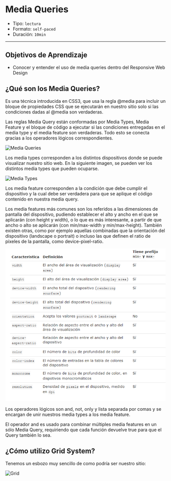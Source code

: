 # Media Queries

- Tipo: `lectura`
- Formato: `self-paced`
- Duración: `10min`

***

## Objetivos de Aprendizaje

- Conocer y entender el uso de media queries dentro del Responsive Web Design


## ¿Qué son los Media Queries?

Es una técnica introducida en CSS3, que usa la regla @media para incluir un bloque de propiedades CSS que se ejecutarán en nuestro sitio solo si las condiciones dadas al @media son verdaderas.

Las reglas Media Query están conformadas por Media Types, Media Feature y el bloque de código a ejecutar si las condiciones entregadas en el media type y el media feature son verdaderas. Todo esto se conecta gracias a los operadores lógicos correspondientes.

![Media Queries](https://internetingishard.com/html-and-css/responsive-design/media-query-terms-137d06.png)

Los media types corresponden a los distintos dispositivos donde se puede visualizar nuestro sitio web. En la siguiente imagen, se pueden ver los distintos media types que pueden ocuparse.

![Media Types](https://cdn-images-1.medium.com/max/800/1*5hk74pisbfEcsujBYEa1Mw.png)

Los media feature corresponden a la condición que debe cumplir el dispositivo y la cual debe ser verdadera para que se aplique el código contenido en nuestra media query.

Los media features más comunes son los referidos a las dimensiones de pantalla del dispositivo, pudiendo establecer el alto y ancho en el que se aplicarán (con height y width), o lo que es más interesante, a partir de que ancho o alto se aplicarán (con min/max-width y min/max-height). También existen otras, como por ejemplo aquellas combinadas que la orientación del dispositivo (landscape o portrait) o incluso las que definen el ratio de píxeles de la pantalla, como device-pixel-ratio.

![Media Feature](media_feature.png)

Los operadores lógicos son and, not, only y lista separada por comas y se encargan de unir nuestros media types a los media feature.

El operador and es usado para combinar múltiples media features en un sólo Media Query, requiriendo que cada función devuelve true para que el Query también lo sea.




## ¿Cómo utilizo Grid System?

Tenemos un esbozo muy sencillo de como podría ser nuestro sitio: 

![Grid](https://zellwk.com/images/2016/designing-grids/layout.png)

